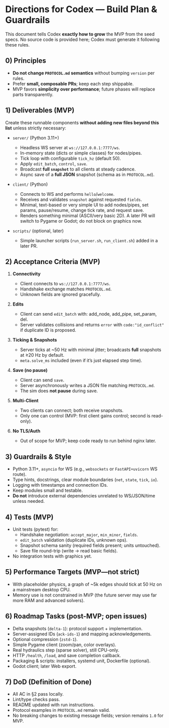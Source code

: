 # Directions for Codex — Build Plan & Guardrails

This document tells Codex **exactly how to grow** the MVP from the seed specs. No source code is provided here; Codex must generate it following these rules.

## 0) Principles

- **Do not change `PROTOCOL.md` semantics** without bumping `version` per rules.
- Prefer **small, composable PRs**; keep each step shippable.
- MVP favors **simplicity over performance**; future phases will replace parts transparently.

## 1) Deliverables (MVP)

Create these runnable components **without adding new files beyond this list** unless strictly necessary:

- `server/` (Python 3.11+)
  - Headless WS server at `ws://127.0.0.1:7777/ws`.
  - In-memory state (dicts or simple classes) for nodes/pipes.
  - Tick loop with configurable `tick_hz` (default 50).
  - Apply `edit_batch`, `control`, `save`.
  - Broadcast **full `snapshot`** to all clients at steady cadence.
  - Async save of a **full JSON** snapshot (schema as in `PROTOCOL.md`).

- `client/` (Python)
  - Connects to WS and performs `hello`/`welcome`.
  - Receives and validates `snapshot` against requested `fields`.
  - Minimal, text-based or very simple UI to add nodes/pipes, set params, pause/resume, change tick rate, and request save.
  - Renders something minimal (ASCII/very basic 2D). A later PR will switch to Pygame or Godot; do not block on graphics now.

- `scripts/` (optional, later)
  - Simple launcher scripts (`run_server.sh`, `run_client.sh`) added in a later PR.

## 2) Acceptance Criteria (MVP)

1. **Connectivity**
   - Client connects to `ws://127.0.0.1:7777/ws`.
   - Handshake exchange matches `PROTOCOL.md`.
   - Unknown fields are ignored gracefully.

2. **Edits**
   - Client can send `edit_batch` with: add_node, add_pipe, set_param, del.
   - Server validates collisions and returns `error` with `code:"id_conflict"` if duplicate ID is proposed.

3. **Ticking & Snapshots**
   - Server ticks at ~50 Hz with minimal jitter; broadcasts **full** snapshots at ≥20 Hz by default.
   - `meta.solve_ms` included (even if it’s just elapsed step time).

4. **Save (no pause)**
   - Client can send `save`.
   - Server asynchronously writes a JSON file matching `PROTOCOL.md`.
   - The sim does **not pause** during save.

5. **Multi-Client**
   - Two clients can connect; both receive snapshots.
   - Only one can control (MVP: first client gains control; second is read-only).

6. **No TLS/Auth**
   - Out of scope for MVP; keep code ready to run behind nginx later.

## 3) Guardrails & Style

- Python 3.11+, `asyncio` for WS (e.g., `websockets` or `FastAPI+uvicorn` WS route).
- Type hints, docstrings, clear module boundaries (`net`, `state`, `tick`, `io`).
- Logging with timestamps and connection IDs.
- Keep modules small and testable.
- **Do not** introduce external dependencies unrelated to WS/JSON/time unless needed.

## 4) Tests (MVP)

- Unit tests (pytest) for:
  - Handshake negotiation: `accept_major`, `min_minor`, `fields`.
  - `edit_batch` validation (duplicate IDs, unknown ops).
  - Snapshot schema sanity (required fields present; units untouched).
  - Save file round-trip (write → read basic fields).
- No integration tests with graphics yet.

## 5) Performance Targets (MVP—not strict)

- With placeholder physics, a graph of ~5k edges should tick at 50 Hz on a mainstream desktop CPU.
- Memory use is not constrained in MVP (the future server may use far more RAM and advanced solvers).

## 6) Roadmap Tasks (post-MVP; open issues)

- Delta snapshots (`delta-1`): protocol support + implementation.
- Server-assigned IDs (`ack-ids-1`) and mapping acknowledgements.
- Optional compression (`zstd-1`).
- Simple Pygame client (zoom/pan, color overlays).
- Real hydraulics step (sparse solver), still CPU-only.
- HTTP `/health`, `/load`, and save completion callback.
- Packaging & scripts: installers, systemd unit, Dockerfile (optional).
- Godot client; later Web export.

## 7) DoD (Definition of Done)

- All AC in §2 pass locally.
- Lint/type checks pass.
- README updated with run instructions.
- Protocol examples in `PROTOCOL.md` remain valid.
- No breaking changes to existing message fields; version remains `1.0` for MVP.
